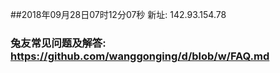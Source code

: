 ##2018年09月28日07时12分07秒 新址: 142.93.154.78
### 兔友常见问题及解答: https://github.com/wanggonging/d/blob/w/FAQ.md
